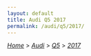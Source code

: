 ```yaml
---
layout: default
title: Audi Q5 2017
permalink: /audi/q5/2017/
---
```

[*Home*](/) > [*Audi*](/audi/) > [*Q5*](/audi/q5/) > [*2017*](/audi/q5/2017/)

